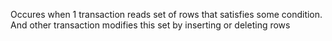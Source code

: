 Occures when 1 transaction reads set of rows that satisfies some condition. And other transaction modifies this set by inserting or deleting rows
